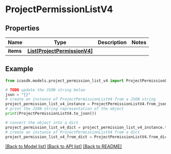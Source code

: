 # ProjectPermissionListV4


## Properties

Name | Type | Description | Notes
------------ | ------------- | ------------- | -------------
**items** | [**List[ProjectPermissionV4]**](ProjectPermissionV4.md) |  | 

## Example

```python
from icasdk.models.project_permission_list_v4 import ProjectPermissionListV4

# TODO update the JSON string below
json = "{}"
# create an instance of ProjectPermissionListV4 from a JSON string
project_permission_list_v4_instance = ProjectPermissionListV4.from_json(json)
# print the JSON string representation of the object
print(ProjectPermissionListV4.to_json())

# convert the object into a dict
project_permission_list_v4_dict = project_permission_list_v4_instance.to_dict()
# create an instance of ProjectPermissionListV4 from a dict
project_permission_list_v4_from_dict = ProjectPermissionListV4.from_dict(project_permission_list_v4_dict)
```
[[Back to Model list]](../README.md#documentation-for-models) [[Back to API list]](../README.md#documentation-for-api-endpoints) [[Back to README]](../README.md)


